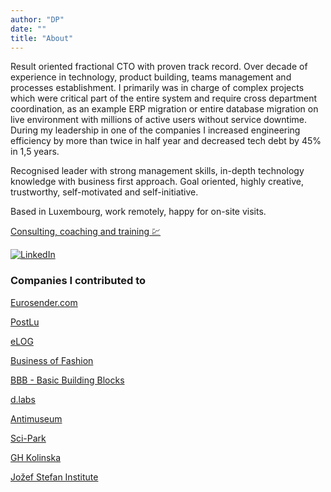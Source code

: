 ```yaml
---
author: "DP"
date: ""
title: "About"
---
```


Result oriented fractional CTO with proven track record. Over decade of experience in technology, product building, teams management and processes establishment. I primarily was in charge of complex projects which were critical part of the entire system and require cross department coordination, as an example ERP migration or entire database migration on live environment with millions of active users without service downtime. During my leadership in one of the companies I increased engineering efficiency by more than twice in half year and decreased tech debt by 45% in 1,5 years.

Recognised leader with strong management skills, in-depth technology knowledge with business first approach. Goal oriented, highly creative, trustworthy, self-motivated and self-initiative.

Based in Luxembourg, work remotely, happy for on-site visits.

[Consulting, coaching and training 💹](/consulting)

[![LinkedIn](https://img.shields.io/badge/linkedin-%230077B5.svg?style=for-the-badge&logo=linkedin&logoColor=white)](https://www.linkedin.com/in/mrpopov/)

### Companies I contributed to

[Eurosender.com](https://www.eurosender.com)

[PostLu](https://www.post.lu)

[eLOG](https://www.elog-luxembourg.com)

[Business of Fashion](https://www.businessoffashion.com)

[BBB - Basic Building Blocks](https://basicbb.com)

[d.labs](https://www.dlabs.io)

[Antimuseum](http://www.antimuseum.org/en)

[Sci-Park](https://sci-park.org)

[GH Kolinska](https://ghkolinska.si/)

[Jožef Stefan Institute](https://ijs.si/ijsw)
